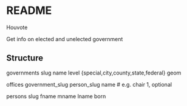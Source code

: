 # README

Houvote

Get info on elected and unelected government

## Structure

governments
  slug
  name
  level {special,city,county,state,federal}
  geom

offices
  government_slug
  person_slug
  name            # e.g. chair 1, optional

persons
  slug
  fname
  mname
  lname
  born

